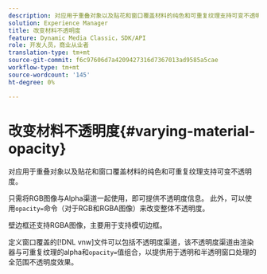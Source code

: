 ```yaml
---
description: 对应用于重叠对象以及贴花和窗口覆盖材料的纯色和可重复纹理支持可变不透明度。
solution: Experience Manager
title: 改变材料不透明度
feature: Dynamic Media Classic，SDK/API
role: 开发人员，商业从业者
translation-type: tm+mt
source-git-commit: f6c97606d7a4209427316d7367013ad9585a5cae
workflow-type: tm+mt
source-wordcount: '145'
ht-degree: 0%

---
```



# 改变材料不透明度{#varying-material-opacity}

对应用于重叠对象以及贴花和窗口覆盖材料的纯色和可重复纹理支持可变不透明度。

只需将RGB图像与Alpha渠道一起使用，即可提供不透明度信息。 此外，可以使用`opacity=`命令（对于RGB和RGBA图像）来改变整体不透明度。

壁边框还支持RGBA图像，主要用于支持模切边框。

定义窗口覆盖的[!DNL vnw]文件可以包括不透明度渠道，该不透明度渠道由渲染器与可重复纹理的alpha和`opacity=`值组合，以提供用于透明和半透明窗口处理的全范围不透明度效果。
